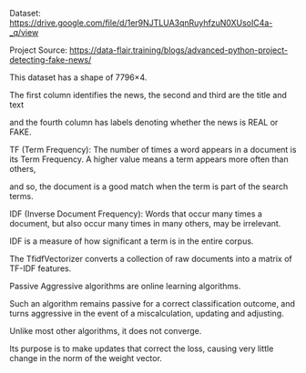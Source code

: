 Dataset: https://drive.google.com/file/d/1er9NJTLUA3qnRuyhfzuN0XUsoIC4a-_q/view

Project Source: https://data-flair.training/blogs/advanced-python-project-detecting-fake-news/

This dataset has a shape of 7796×4.

The first column identifies the news, the second and third are the title and text 

and the fourth column has labels denoting whether the news is REAL or FAKE.

TF (Term Frequency): The number of times a word appears in a document is its Term Frequency. A higher value means a term appears more often than others, 

and so, the document is a good match when the term is part of the search terms.

IDF (Inverse Document Frequency): Words that occur many times a document, but also occur many times in many others, may be irrelevant. 

IDF is a measure of how significant a term is in the entire corpus.

The TfidfVectorizer converts a collection of raw documents into a matrix of TF-IDF features.

Passive Aggressive algorithms are online learning algorithms. 

Such an algorithm remains passive for a correct classification outcome, and turns aggressive in the event of a miscalculation, updating and adjusting. 

Unlike most other algorithms, it does not converge. 

Its purpose is to make updates that correct the loss, causing very little change in the norm of the weight vector.
